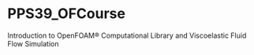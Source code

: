 # PPS39_OFCourse
Introduction to OpenFOAM® Computational Library and Viscoelastic Fluid Flow Simulation
